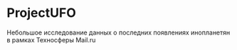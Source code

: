 # ProjectUFO
Небольшое исследование данных о последних появлениях инопланетян в рамках Техносферы Mail.ru
